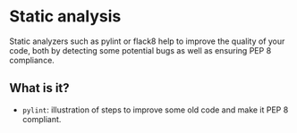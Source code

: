 # Static analysis

Static analyzers such as pylint or flack8 help to improve the
quality of your code, both by detecting some potential bugs
as well as ensuring PEP 8 compliance.

## What is it?

* `pylint`: illustration of steps to improve some old code and
  make it PEP 8 compliant.
